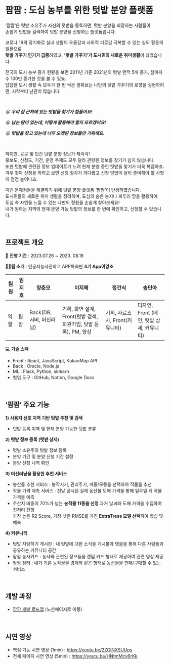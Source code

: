 # 팜팜 : 도심 농부를 위한 텃밭 분양 플랫폼


‘팜팜’은 텃밭 소유주가 자신의 텃밭을 등록하면, 텃밭 분양을 희망하는 사람들이 </br>
손쉽게 텃밭을 검색하여 텃밭 분양을 신청하는 플랫폼입니다. 

코로나 19의 장기화로 실내 생활의 우울감과 사회적 피로감 극복할 수 있는 실외 활동의 일환으로</br>
**텃밭 가꾸기 인기가 급증**하였고, **‘텃밭 가꾸기’가 도시민의 새로운 취미생활**이 되었습니다. 

전국의 도시 농부 증가 현황을 보면 2011년 기준 2021년의 텃밭 면적 5배 증가, 참여자 수 100만 증가한 것을 볼 수 있죠. </br>
답답한 도시 생활 속 모두가 한 번 씩은 꿈꿔보는 나만의 텃밭 가꾸기의 로망을 실현하려면, 시작부터 난관이 많습니다. 

</br>

*😫 **우리 집 근처에 있는 텃밭을 찾기가 힘들어요!*** 

*😫 **남는 땅이 있는데, 어떻게 활용해야 할지 모르겠어요!***

*😫 **텃밭을 찾고 있는데 너무 오래된 정보들만 가득해요.***

</br>

하지만, 공공 및 민간 텃밭 분양 정보가 제각각! </br>
홍보도, 신청도, 기간, 운영 주제도 모두 달라 관련된 정보를 찾기가 쉽지 않습니다. </br>
또한 텃밭에 관련된 정보 업데이트가 느려 현재 분양 중인 텃밭을 찾기가 더욱 복잡하죠.</br>
겨우 찾아 신청을 하려고 보면 신청 절차가 까다롭고 신청 방법이 달라 준비해야 할 사항이 점점 늘어나죠.</br>

이런 문제점들을 해결하기 위해 텃밭 분양 플랫폼 ‘팜팜’이 탄생하였습니다.</br>
도시민들의 새로운 취미 생활을 장려하며, 도심의 숨은 농지나 짜투리 땅을 활용하여 </br>
도심 속 자연을 느낄 수 있는 나만의 정원을 손쉽게 찾아보세요! </br>
내가 원하는 지역의 현재 분양 가능 텃밭의 정보를 한 번에 확인하고, 신청할 수 있습니다. </br>

</br>

## 프로젝트 개요

📆 **진행 기간** : 2023.07.26 ~ 2023. 08.18

🙋‍♀️**팀 소개** : 인공지능사관학교 APP특화반 **4기 App이앙조**


| 팀원 | 임지호 | 양춘모 | 이지혜 | 정건식 | 송민아 |
| --- | --- | --- | --- | --- | --- |
| 역할 | 팀장 | Back(DB, 서버, 머신러닝) | 기획, 화면 설계, Front(텃밭 검색, 회원가입, 텃밭 등록), PM, 영상 | 기획, 자료조사, Front(커뮤니티) | 디자인, Front (메인, 텃밭 상세, 커뮤니티) |


💻 **기술 스택**

- Front : React, JavaScript, KakaoMap API
- Back : Oracle, Node.js
- ML : Flask, Python, sklearn
- 협업 도구 : GitHub, Notion, Google Docs


</br>

## ‘팜팜’ 주요 기능


**1) 사용자 선호 지역 기반 텃밭 추천 및 검색**

- 텃밭 등록 지역 및 현재 분양 가능한 텃밭 분류

**2) 텃밭 정보 등록 (텃밭 상세)**

- 텃밭 소유주의 텃밭 정보 등록
- 분양 기간 및 분양 신청 기간 설정 
- 분양 신청 내역 확인

**3) 머신러닝을 활용한 추천 서비스**</br>
- 농산물 추천 서비스 : 농작시기, 관리주기, 파종/모종을 선택하여 작물을 추천
- 작물 가격 예측 서비스 : 전날 공시된 실제 농산물 도매 가격을 통해 일주일 뒤 작물 가격을 예측</br>
- 주산지 비중이 70%가 넘는 **농작물 11종을 선정** 과거 날씨와 도매 가격을 수집하여 전처리 진행</br>
가장 높은 R2 Score, 가장 낮은 RMSE를 가진 **ExtraTress 모델 선택**하여 학습 및 예측
    
    
**4) 커뮤니티**
- 텃밭 자랑하기 게시판 : 내 텃밭에 대한 소식을 게시물과 댓글을 통해 다른 사람들과 공유하는 커뮤니티 공간
- 팜팜 농사카드 : 농사와 관련된 정보들을 랜덤 카드 형태로 제공하여 관련 영상 제공
- 팜팜 장터 : 내가 기른 농작물을 경매와 같은 형태로 농산물을 판매/구매할 수 있는 서비스


</br>

## 개발 과정

- [팜팜 개발 로드맵](https://www.notion.so/c67ff45648774e43b44d4e93acf9b01f?pvs=21) (노션페이지로 이동)

</br>

## 시연 영상

- 핵심 기능 시연 영상 (1min) : https://youtu.be/2ZGiNXSUUps
- 전체 페이지 시연 영상 (5min) : https://youtu.be/HNtmMcy6rKk
